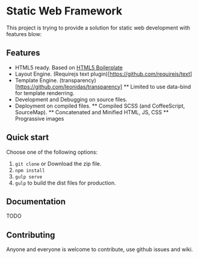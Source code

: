 # Static Web Framework

This project is trying to provide a solution for static web development with features blow:

## Features

* HTML5 ready. Based on [HTML5 Boilerplate](http://html5boilerplate.com)
* Layout Engine. (Requirejs text plugin)[https://github.com/requirejs/text]
* Template Engine. (transparency)[https://github.com/leonidas/transparency]
** Limited to use data-bind for template renderring.
* Development and Debugging on source files.
* Deployment on compiled files.
** Compiled SCSS (and CoffeeScript, SourceMap).
** Concatenated and Minified HTML, JS, CSS
** Prograssive images

## Quick start

Choose one of the following options:

1. `git clone` or Download the zip file.
2. `npm install`
3. `gulp serve`
4. `gulp` to build the dist files for production.

## Documentation

TODO

## Contributing

Anyone and everyone is welcome to contribute, use github issues and wiki.
